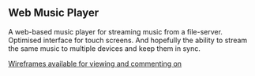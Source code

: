 ## Web Music Player

A web-based music player for streaming music from a file-server. Optimised interface for touch screens. And hopefully the ability to stream the same music to multiple devices and keep them in sync.

[Wireframes available for viewing and commenting on](https://jeffkcreative.mybalsamiq.com/projects/jukebox)